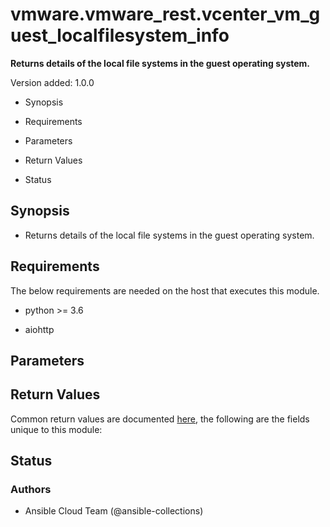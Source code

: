 # vmware.vmware_rest.vcenter_vm_guest_localfilesystem_info

**Returns details of the local file systems in the guest operating
system.**

Version added: 1.0.0


* Synopsis


* Requirements


* Parameters


* Return Values


* Status

## Synopsis


* Returns details of the local file systems in the guest operating
system.

## Requirements

The below requirements are needed on the host that executes this
module.


* python >= 3.6


* aiohttp

## Parameters

## Return Values

Common return values are documented [here](https://docs.ansible.com/ansible/latest/reference_appendices/common_return_values.html#common-return-values),
the following are the fields unique to this module:

## Status

### Authors


* Ansible Cloud Team (@ansible-collections)
